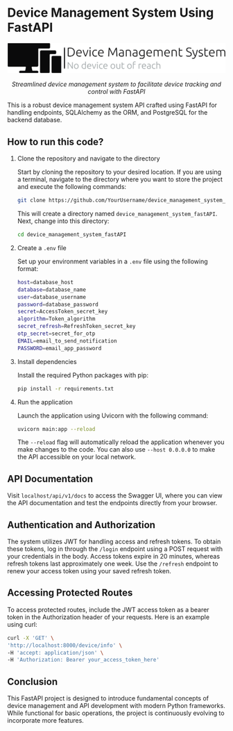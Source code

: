 # Device Management System Using FastAPI

<p align="center">
  <a><img src="images/dms_logo.png" alt="Device Management System" ></a>
</p>
<p align="center">
  <em>Streamlined device management system to facilitate device tracking and control with FastAPI</em>
</p>

This is a robust device management system API crafted using FastAPI for handling endpoints, SQLAlchemy as the ORM, and PostgreSQL for the backend database.

## How to run this code?

1. Clone the repository and navigate to the directory

   Start by cloning the repository to your desired location. If you are using a terminal, navigate to the directory where you want to store the project and execute the following commands:

   ```bash
   git clone https://github.com/YourUsername/device_management_system_fastAPI.git
   ```

   This will create a directory named `device_management_system_fastAPI`. Next, change into this directory:

   ```bash
   cd device_management_system_fastAPI
   ```

2. Create a `.env` file

   Set up your environment variables in a `.env` file using the following format:

   ```bash
   host=database_host
   database=database_name
   user=database_username
   password=database_password
   secret=AccessToken_secret_key
   algorithm=Token_algorithm
   secret_refresh=RefreshToken_secret_key
   otp_secret=secret_for_otp
   EMAIL=email_to_send_notification
   PASSWORD=email_app_password
   ```

3. Install dependencies

   Install the required Python packages with pip:

   ```bash
   pip install -r requirements.txt
   ```

4. Run the application

   Launch the application using Uvicorn with the following command:

   ```bash
   uvicorn main:app --reload
   ```

   The `--reload` flag will automatically reload the application whenever you make changes to the code. You can also use `--host 0.0.0.0` to make the API accessible on your local network.

## API Documentation

   Visit `localhost/api/v1/docs` to access the Swagger UI, where you can view the API documentation and test the endpoints directly from your browser.

## Authentication and Authorization

   The system utilizes JWT for handling access and refresh tokens. To obtain these tokens, log in through the `/login` endpoint using a POST request with your credentials in the body. Access tokens expire in 20 minutes, whereas refresh tokens last approximately one week. Use the `/refresh` endpoint to renew your access token using your saved refresh token.

## Accessing Protected Routes

   To access protected routes, include the JWT access token as a bearer token in the Authorization header of your requests. Here is an example using curl:

   ```bash
   curl -X 'GET' \
   'http://localhost:8000/device/info' \
   -H 'accept: application/json' \
   -H 'Authorization: Bearer your_access_token_here'
   ```

## Conclusion

   This FastAPI project is designed to introduce fundamental concepts of device management and API development with modern Python frameworks. While functional for basic operations, the project is continuously evolving to incorporate more features.
